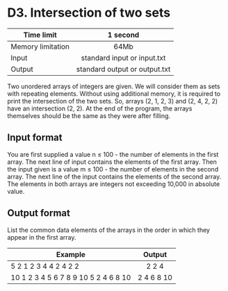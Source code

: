 # D3. Intersection of two sets


| Time limit     | 1 second           |
| ------------- |:-------------:|
|  Memory limitation   | 64Mb| 
| Input  | standard input or input.txt | 
| Output | standard output or output.txt | 

Two unordered arrays of integers are given. We will consider them as sets with repeating elements.
Without using additional memory, it is required to print the intersection of the two sets.
So, arrays (2, 1, 2, 3) and (2, 4, 2, 2) have an intersection (2, 2).
At the end of the program, the arrays themselves should be the same as they were after filling.

## **Input format**

You are first supplied a value n ≤ 100 - the number of elements in the first array. The next line of input contains the elements of the first array.
Then the input given is a value m ≤ 100 - the number of elements in the second array. The next line of the input contains the elements of the second array. The elements in both arrays are integers not exceeding 10,000 in absolute value.

## **Output format**

List the common data elements of the arrays in the order in which they appear in the first array.


| Example    | Output        |
| ------------- |:-------------:|
|  5 2 1 2 3 4 4 2 4 2 2| 2 2 4|
| 10 1 2 3 4 5 6 7 8 9 10 5 2 4 6 8 10| 2 4 6 8 10 |




